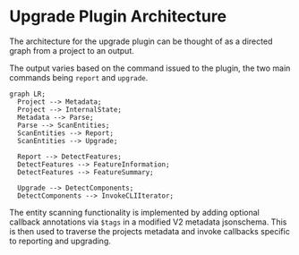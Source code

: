 # Upgrade Plugin Architecture

The architecture for the upgrade plugin can be thought of as a directed graph from a project to an output.

The output varies based on the command issued to the plugin, the two main commands being `report` and `upgrade`.

```mermaid
graph LR;
  Project --> Metadata;
  Project --> InternalState;
  Metadata --> Parse;
  Parse --> ScanEntities;
  ScanEntities --> Report;
  ScanEntities --> Upgrade;

  Report --> DetectFeatures;
  DetectFeatures --> FeatureInformation;
  DetectFeatures --> FeatureSummary;

  Upgrade --> DetectComponents;
  DetectComponents --> InvokeCLIIterator;
```

The entity scanning functionality is implemented by adding optional callback annotations via `$tags` in a modified V2 metadata jsonschema. This is then used to traverse the projects metadata and invoke callbacks specific to reporting and upgrading.